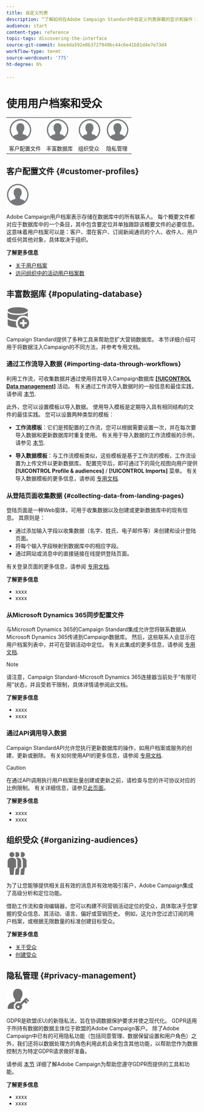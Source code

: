```yaml
---
title: 自定义列表
description: “了解如何在Adobe Campaign Standard中自定义列表屏幕的显示和操作：排序、筛选、删除或复制元素。 列表屏幕会显示一个或多个给定资源的元素。”
audience: start
content-type: reference
topic-tags: discovering-the-interface
source-git-commit: bee4da592e0b3727949bc44c6e41b81d4e7e73d4
workflow-type: tm+mt
source-wordcount: '775'
ht-degree: 6%

---
```



# 使用用户档案和受众

<table>
<tr>
    <td valign="top">
        <a href="../../start/using/work-with-audiences.md"><img width="60px" alt="条件" src="assets/icon_profile.svg"/></a>
    </td>
    <td valign="top">
        <a href="../../api/using/creating-a-service.md"><img width="60px" alt="条件" src="assets/icon_profile.svg"/></a>
    </td>
    <td valign="top">
        <a href="../../api/using/interacting-with-custom-resources.md"><img width="60px" alt="条件" src="assets/icon_profile.svg"/></a>
    </td>
    <td valign="top">
        <a href="../../api/using/interacting-with-marketing-history.md"><img width="60px" alt="条件" src="assets/icon_profile.svg"/></a>
    </td>
</tr>
<tr>
<td>客户配置文件</td>
<td>丰富数据库</td>
<td>组织受众</td>
<td>隐私管理</td>
</tr>
</table>

## 客户配置文件 {#customer-profiles}

<img width="60px" alt="条件" src="assets/icon_profile.svg"/>

Adobe Campaign用户档案表示存储在数据库中的所有联系人。 每个概要文件都对应于数据库中的一个条目，其中包含要定位并单独跟踪该概要文件的必要信息。 这意味着用户档案可以是：客户、潜在客户、订阅新闻通讯的个人、收件人、用户或任何其他对象，具体取决于组织。

**了解更多信息**

* [关于用户档案](../../audiences/using/about-profiles.md)
* [访问组织中的活动用户档案数](../../audiences/using/active-profiles.md)

## 丰富数据库 {#populating-database}

<img width="60px" alt="条件" src="assets/icon_populate.svg"/>

Campaign Standard提供了多种工具来帮助您扩大营销数据库。 本节详细介绍可用于将数据注入Campaign的不同方法，并参考专用文档。

### 通过工作流导入数据 {#importing-data-through-workflows}

利用工作流，可收集数据并通过使用将其导入Campaign数据库 [**[!UICONTROL Data management]**](../../automating/using/about-data-management-activities.md) 活动。 有关通过工作流导入数据时的一般信息和最佳实践，请参阅 [本节](../../automating/using/about-data-import-and-export.md).

此外，您可以设置模板以导入数据。 使用导入模板是定期导入具有相同结构的文件的最佳实践。 您可以设置两种类型的模板：

* **工作流模板**：它们是预配置的工作流，您可以根据需要设置一次，并在每次要导入数据和更新数据库时重复使用。 有关用于导入数据的工作流模板的示例，请参见 [本节](../../automating/using/creating-import-workflow-templates.md).

* **导入数据模板**：与工作流模板类似，这些模板是基于工作流的模板，工作流设置为上传文件以更新数据库。 配置完毕后，即可通过下的简化视图向用户提供 **[!UICONTROL Profile & audiences]** / **[!UICONTROL Imports]** 菜单。 有关导入数据模板的更多信息，请参阅 [专用文档](../../automating/using/importing-data-with-import-templates.md).

### 从登陆页面收集数据 {#collecting-data-from-landing-pages}

登陆页面是一种Web窗体，可用于收集数据以及创建或更新数据库中的现有信息。 其原则是：

* 通过添加输入字段以收集数据（名字、姓氏、电子邮件等）来创建和设计登陆页面。
* 将每个输入字段映射到数据库中的相应字段。
* 通过网站或消息中的直接链接在线提供登陆页面。

有关登录页面的更多信息，请参阅 [专用文档](../../channels/using/getting-started-with-landing-pages.md).

**了解更多信息**

* xxxx
* xxxx

### 从Microsoft Dynamics 365同步配置文件

与Microsoft Dynamics 365的Campaign Standard集成允许您将联系数据从Microsoft Dynamics 365传递到Campaign数据库。
然后，这些联系人会显示在用户档案列表中，并可在营销活动中定位。 有关此集成的更多信息，请参阅 [专用文档](../../integrating/using/d365-acs-get-started.md).

>[!NOTE]
>
>请注意，Campaign Standard-Microsoft Dynamics 365连接器当前处于“有限可用”状态，并且受若干限制，具体详情请参阅此文档。

**了解更多信息**

* xxxx
* xxxx

### 通过API调用导入数据

Campaign StandardAPI允许您执行更新数据库的操作，如用户档案或服务的创建、更新或删除。 有关如何使用API的更多信息，请参阅 [专用文档](../../api/using/get-started-apis.md).

>[!CAUTION]
>
>在通过API调用执行用户档案批量创建或更新之前，请检查与您的许可协议对应的比例限制。 有关详细信息，请参见[此页面](https://helpx.adobe.com/legal/product-descriptions/campaign-standard.html#ITInfrastructureResourcesbyActiveProfilesTiers)。

**了解更多信息**

* xxxx
* xxxx

## 组织受众 {#organizing-audiences}

<img width="60px" alt="条件" src="assets/icon_audience.svg"/>

为了让您能够提供相关且有效的消息并有效地吸引客户，Adobe Campaign集成了高级分析和定位功能。

借助工作流和查询编辑器，您可以构建不同营销活动定位的受众，具体取决于您掌握的受众信息、其活动、语言、偏好或营销历史。 例如，这允许您过滤订阅的用户档案，或根据无限数量的标准创建目标受众。

**了解更多信息**

* [关于受众](../../audiences/using/about-audiences.md)
* [创建受众](../../audiences/using/creating-audiences.md)

## 隐私管理 {#privacy-management}

<img width="60px" alt="条件" src="assets/icon_privacy.svg"/>

GDPR是欧盟(EU)的新隐私法，旨在协调数据保护要求并使之现代化。 GDPR适用于所持有数据的数据主体位于欧盟的Adobe Campaign客户。 除了Adobe Campaign中已有的可用隐私功能（包括同意管理、数据保留设置和用户角色）之外，我们还将以数据处理方的角色利用此机会来包含其他功能，以帮助您作为数据控制方为特定GDPR请求做好准备。

请参阅 [本节](../../start/using/privacy.md) 详细了解Adobe Campaign为帮助您遵守GDPR而提供的工具和功能。

**了解更多信息**

* xxxx
* xxxx